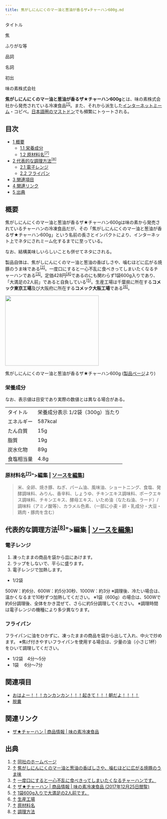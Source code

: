 ```yaml
---
title: 焦がしにんにくのマー油と葱油が香るザ★チャーハン600g.md
---
```

<div>

タイトル

</div>

焦

ふりがな等

品詞

名詞

初出

味の素株式会社

  
**焦がしにんにくのマー油と葱油が香るザ★チャーハン600g**とは、味の素株式会社から発売されている冷凍食品<sup>[\[1\]](#cite_note-1)</sup>。また、それから派生した[インターネットミーム](/%E3%82%A4%E3%83%B3%E3%82%BF%E3%83%BC%E3%83%8D%E3%83%83%E3%83%88%E3%83%9F%E3%83%BC%E3%83%A0 "インターネットミーム")・コピペ。[日本語圏のマストドン](/%E3%82%AB%E3%83%86%E3%82%B4%E3%83%AA:%E6%97%A5%E6%9C%AC%E3%81%AE%E3%82%A4%E3%83%B3%E3%82%B9%E3%82%BF%E3%83%B3%E3%82%B9 "カテゴリ:日本のインスタンス")でも頻繁にトゥートされる。

<div>

<div lang="ja" dir="ltr">

## 目次

</div>

-   [1 概要](#.E6.A6.82.E8.A6.81)
    -   [1.1 栄養成分](#.E6.A0.84.E9.A4.8A.E6.88.90.E5.88.86)
    -   [1.2 原材料名<sup>\[7\]</sup>](#.E5.8E.9F.E6.9D.90.E6.96.99.E5.90.8D.5B7.5D)
-   [2 代表的な調理方法<sup>\[8\]</sup>](#.E4.BB.A3.E8.A1.A8.E7.9A.84.E3.81.AA.E8.AA.BF.E7.90.86.E6.96.B9.E6.B3.95.5B8.5D)
    -   [2.1 電子レンジ](#.E9.9B.BB.E5.AD.90.E3.83.AC.E3.83.B3.E3.82.B8)
    -   [2.2 フライパン](#.E3.83.95.E3.83.A9.E3.82.A4.E3.83.91.E3.83.B3)
-   [3 関連項目](#.E9.96.A2.E9.80.A3.E9.A0.85.E7.9B.AE)
-   [4 関連リンク](#.E9.96.A2.E9.80.A3.E3.83.AA.E3.83.B3.E3.82.AF)
-   [5 出典](#.E5.87.BA.E5.85.B8)

</div>

## 概要

焦がしにんにくのマー油と葱油が香るザ★チャーハン600gは味の素から発売されているチャーハンの冷凍食品だが、その「焦がしにんにくのマー油と葱油が香るザ★チャーハン600g」という名前の長さとインパクトにより、インターネット上でネタにされミーム化するまでに至っている。

なお、結構美味しいらしいことも併せてネタにされる。

製品自体は、焦がしにんにくのマー油と葱油の香ばしさや、噛むほどに広がる焼豚のうま味である<sup>[\[2\]](#cite_note-2)</sup>。一度口にすると一心不乱に食べきってしまいたくなるチャーハンである<sup>[\[3\]](#cite_note-3)</sup>。定価428円<sup>[\[4\]](#cite_note-4)</sup>であるのにも関わらず1袋600g入りであり、「大満足の2人前」であると自負している<sup>[\[5\]](#cite_note-5)</sup>。生産工場は千葉県に所在する**コメック東京工場**及び大阪府に所在する**コメック大阪工場**である<sup>[\[6\]](#cite_note-6)</sup>。

<div>

<div>

[<img src="/images/thumb/f/f4/%E3%82%B6%E2%98%85%E3%83%81%E3%83%A3%E3%83%BC%E3%83%8F%E3%83%B3.jpg/300px-%E3%82%B6%E2%98%85%E3%83%81%E3%83%A3%E3%83%BC%E3%83%8F%E3%83%B3.jpg" srcset="/images/f/f4/%E3%82%B6%E2%98%85%E3%83%81%E3%83%A3%E3%83%BC%E3%83%8F%E3%83%B3.jpg 1.5x" width="300" height="225" />](/%E3%83%95%E3%82%A1%E3%82%A4%E3%83%AB:%E3%82%B6%E2%98%85%E3%83%81%E3%83%A3%E3%83%BC%E3%83%8F%E3%83%B3.jpg)

<div>

<div>

[](/%E3%83%95%E3%82%A1%E3%82%A4%E3%83%AB:%E3%82%B6%E2%98%85%E3%83%81%E3%83%A3%E3%83%BC%E3%83%8F%E3%83%B3.jpg "拡大")

</div>

焦がしにんにくのマー油と葱油が香るザ★チャーハン600g (<a href="https://www.ffa.ajinomoto.com/products/detail/id/97" rel="nofollow">製品ページ</a>より)

</div>

</div>

</div>

### 栄養成分

なお、表示値は目安であり実際の数値とは異なる場合がある。

|            |                                  |
|------------|----------------------------------|
| タイトル   | 栄養成分表示 1/2袋（300g）当たり |
| エネルギー | 587kcal                          |
| たん白質   | 15g                              |
| 脂質       | 19g                              |
| 炭水化物   | 89g                              |
| 食塩相当量 | 4.8g                             |

### 原材料名<sup>[\[7\]](#cite_note-7)</sup>"\>編集 \| [ソースを編集](/%E7%84%A6%E3%81%8C%E3%81%97%E3%81%AB%E3%82%93%E3%81%AB%E3%81%8F%E3%81%AE%E3%83%9E%E3%83%BC%E6%B2%B9%E3%81%A8%E8%91%B1%E6%B2%B9%E3%81%8C%E9%A6%99%E3%82%8B%E3%82%B6%E2%98%85%E3%83%81%E3%83%A3%E3%83%BC%E3%83%8F%E3%83%B3600g&action=edit&section=3 "節を編集: 原材料名[7]")\]

> 米、全卵、焼き豚、ねぎ、パーム油、風味油、ショートニング、食塩、発酵調味料、みりん、香辛料、しょうゆ、チキンエキス調味料、ポークエキス調味料、チキンエキス、酵母エキス、いため油（なたね油、ラード）/ 調味料（アミノ酸等）、カラメル色素、（一部に小麦・卵・乳成分・大豆・鶏肉・豚肉を含む）

## 代表的な調理方法<sup>[\[8\]](#cite_note-8)</sup>"\>編集 \| [ソースを編集](/%E7%84%A6%E3%81%8C%E3%81%97%E3%81%AB%E3%82%93%E3%81%AB%E3%81%8F%E3%81%AE%E3%83%9E%E3%83%BC%E6%B2%B9%E3%81%A8%E8%91%B1%E6%B2%B9%E3%81%8C%E9%A6%99%E3%82%8B%E3%82%B6%E2%98%85%E3%83%81%E3%83%A3%E3%83%BC%E3%83%8F%E3%83%B3600g&action=edit&section=4 "節を編集: 代表的な調理方法[8]")\]

### 電子レンジ

1.  凍ったままの商品を袋から皿にあけます。
2.  ラップをしないで、平らに盛ります。
3.  電子レンジで加熱します。

-   1/2袋

500W：約6分、600W：約5分30秒、1000W：約3分 ※調理後、冷たい場合は、温かくなるまで10秒ずつ加熱してください。 ※1袋（600g）の場合は、500Wで約6分調理後、全体をかき混ぜて、さらに約5分調理してください。 ※調理時間は電子レンジの機種により多少異なります。

### フライパン

フライパンに油をひかずに、凍ったままの商品を袋から出して入れ、中火で炒めます。 ※焦げ付きやすいフライパンを使用する場合は、少量の油（小さじ1杯）をひいて調理してください。

-   1/2袋　4分～5分
-   1袋　 6分～7分

## 関連項目

-   [おはよー！！！カンカンカン！！！起きて！！！朝だよ！！！！](/%E3%81%8A%E3%81%AF%E3%82%88%E3%83%BC%EF%BC%81%EF%BC%81%EF%BC%81%E3%82%AB%E3%83%B3%E3%82%AB%E3%83%B3%E3%82%AB%E3%83%B3%EF%BC%81%EF%BC%81%EF%BC%81%E8%B5%B7%E3%81%8D%E3%81%A6%EF%BC%81%EF%BC%81%EF%BC%81%E6%9C%9D%E3%81%A0%E3%82%88%EF%BC%81%EF%BC%81%EF%BC%81%EF%BC%81 "おはよー！！！カンカンカン！！！起きて！！！朝だよ！！！！")
-   [脱糞](/%E8%84%B1%E7%B3%9E "脱糞")

## 関連リンク

-   <a href="https://www.ffa.ajinomoto.com/products/detail/id/97" rel="nofollow">ザ★チャーハン | 商品情報 | 味の素冷凍食品</a>

## 出典

<div>

1.  [↑](#cite_ref-1) <a href="https://www.ffa.ajinomoto.com/products/detail/id/97" rel="nofollow">同社のホームページ</a>
2.  [↑](#cite_ref-2) <a href="https://www.ffa.ajinomoto.com/products/detail/id/97" rel="nofollow">焦がしにんにくのマー油と葱油の香ばしさや、噛むほどに広がる焼豚のうま味</a>
3.  [↑](#cite_ref-3) <a href="https://www.ffa.ajinomoto.com/products/detail/id/97" rel="nofollow">一度口にすると一心不乱に食べきってしまいたくなるチャーハンです。</a>
4.  [↑](#cite_ref-4) <a href="http://kakaku.com/item/S0000831619/" rel="nofollow">ザ★チャーハン | 商品情報 | 味の素冷凍食品 (2017年12月25日閲覧)</a>
5.  [↑](#cite_ref-5) <a href="https://www.ffa.ajinomoto.com/products/detail/id/97" rel="nofollow">1袋600g入りで大満足の2人前です。</a>
6.  [↑](#cite_ref-6) <a href="https://www.ffa.ajinomoto.com/products/detail/id/97" rel="nofollow">生産工場</a>
7.  [↑](#cite_ref-7) <a href="https://www.ffa.ajinomoto.com/products/detail/id/97" rel="nofollow">原材料名</a>
8.  [↑](#cite_ref-8) <a href="https://www.ffa.ajinomoto.com/products/detail/id/97" rel="nofollow">調理方法</a>

</div>
